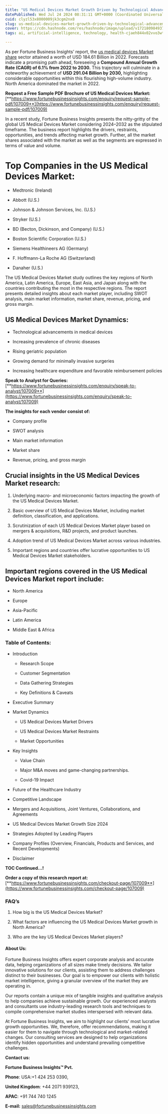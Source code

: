 ```yaml
---
title: "US Medical Devices Market Growth Driven by Technological Advancements"
datePublished: Wed Jul 24 2024 08:31:11 GMT+0000 (Coordinated Universal Time)
cuid: clyzl53x8000009jk3cgm2nx8
slug: us-medical-devices-market-growth-driven-by-technological-advancements
cover: https://cdn.hashnode.com/res/hashnode/image/upload/v1721809849370/70c9401e-97c3-4914-b08f-c786b5e8e1ff.png
tags: ai, artificial-intelligence, technology, health-cjaeh844x02vvo3wtj5r2s75q, healthcare

---
```


As per Fortune Business Insights’ report, the [us medical devices Market share](https://www.fortunebusinessinsights.com/u-s-medical-devices-market-107009) sector attained a worth of USD 184.61 Billion in 2022. Forecasts indicate a promising path ahead, foreseeing a **Compound Annual Growth Rate (CAGR) of 6.1% from 2022 to 2030.** This trajectory will culminate in a noteworthy achievement of **USD 291.04 Billion by 2030,** highlighting considerable opportunities within this flourishing high-volume industry. North America dominated the market in 2022.

**Request a Free Sample PDF Brochure of US Medical Devices Market:** [**https://www.fortunebusinessinsights.com/enquiry/request-sample-pdf/107009**](https://www.fortunebusinessinsights.com/enquiry/request-sample-pdf/107009)

In a recent study, Fortune Business Insights presents the nitty-gritty of the global US Medical Devices Market considering 2024–2032 as the stipulated timeframe. The business report highlights the drivers, restraints, opportunities, and trends affecting market growth. Further, all the market shares associated with the market as well as the segments are expressed in terms of value and volume.

# **Top Companies in the US Medical Devices Market:**

* Medtronic (Ireland)
    
* Abbott (U.S.)
    
* Johnson & Johnson Services, Inc. (U.S.)
    
* Stryker (U.S.)
    
* BD (Becton, Dickinson, and Company) (U.S.)
    
* Boston Scientific Corporation (U.S.)
    
* Siemens Healthineers AG (Germany)
    
* F. Hoffmann-La Roche AG (Switzerland)
    
* Danaher (U.S.)
    

The US Medical Devices Market study outlines the key regions of North America, Latin America, Europe, East Asia, and Japan along with the countries contributing the most in the respective regions. The report presents detailed insights about each market player, including SWOT analysis, main market information, market share, revenue, pricing, and gross margin.

## US Medical Devices Market **Dynamics**:

* Technological advancements in medical devices
    
* Increasing prevalence of chronic diseases
    
* Rising geriatric population
    
* Growing demand for minimally invasive surgeries
    
* Increasing healthcare expenditure and favorable reimbursement policies
    

**Speak to Analyst for Queries:** [**https://www.fortunebusinessinsights.com/enquiry/speak-to-analyst/107009**](https://www.fortunebusinessinsights.com/enquiry/speak-to-analyst/107009)

**The insights for each vendor consist of:**

* Company profile
    
* SWOT analysis
    
* Main market information
    
* Market share
    
* Revenue, pricing, and gross margin
    

## **Crucial insights in the US Medical Devices Market research:**

1. Underlying macro- and microeconomic factors impacting the growth of the US Medical Devices Market.
    
2. Basic overview of US Medical Devices Market, including market definition, classification, and applications.
    
3. Scrutinization of each US Medical Devices Market player based on mergers & acquisitions, R&D projects, and product launches.
    
4. Adoption trend of US Medical Devices Market across various industries.
    
5. Important regions and countries offer lucrative opportunities to US Medical Devices Market stakeholders.
    

## **Important regions covered in the US Medical Devices Market report include:**

* North America
    
* Europe
    
* Asia-Pacific
    
* Latin America
    
* Middle East & Africa
    

### **Table of Contents:**

* Introduction
    
    * Research Scope
        
    * Customer Segmentation
        
    * Data Gathering Strategies
        
    * Key Definitions & Caveats
        
* Executive Summary
    
* Market Dynamics
    
    * US Medical Devices Market Drivers
        
    * US Medical Devices Market Restraints
        
    * Market Opportunities
        
* Key Insights
    
    * Value Chain
        
    * Major M&A moves and game-changing partnerships.
        
    * Covid-19 Impact
        
* Future of the Healthcare Industry
    
* Competitive Landscape
    
* Mergers and Acquisitions, Joint Ventures, Collaborations, and Agreements
    
* US Medical Devices Market Growth Size 2024
    
* Strategies Adopted by Leading Players
    
* Company Profiles (Overview, Financials, Products and Services, and Recent Developments)
    
* Disclaimer
    

**TOC Continued…!**

**Order a copy of this research report at:** [**https://www.fortunebusinessinsights.com/checkout-page/107009**](https://www.fortunebusinessinsights.com/checkout-page/107009)

### **FAQ’s**

1. How big is the US Medical Devices Market?
    
2. What factors are influencing the US Medical Devices Market growth in North America?
    
3. Who are the key US Medical Devices Market players?
    

#### **About Us:**

Fortune Business Insights offers expert corporate analysis and accurate data, helping organizations of all sizes make timely decisions. We tailor innovative solutions for our clients, assisting them to address challenges distinct to their businesses. Our goal is to empower our clients with holistic market intelligence, giving a granular overview of the market they are operating in.

Our reports contain a unique mix of tangible insights and qualitative analysis to help companies achieve sustainable growth. Our experienced analysts and consultants use industry-leading research tools and techniques to compile comprehensive market studies interspersed with relevant data.

At Fortune Business Insights, we aim to highlight our clients' most lucrative growth opportunities. We, therefore, offer recommendations, making it easier for them to navigate through technological and market-related changes. Our consulting services are designed to help organizations identify hidden opportunities and understand prevailing competitive challenges.

**Contact us:**

**Fortune Business Insights™ Pvt.**

**Phone**: USA:+1 424 253 0390,

**United Kingdom**: +44 2071 939123,

**APAC**: +91 744 740 1245

**E-mail:** [sales@fortunebusinessinsights.com](mailto:sales@fortunebusinessinsights.com)